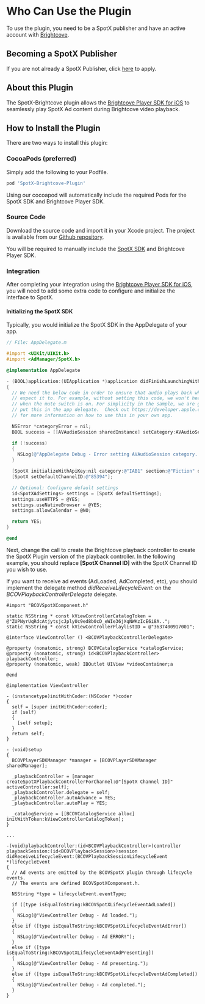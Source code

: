 # Who Can Use the Plugin

To use the plugin, you need to be a SpotX publisher and have an active account with [Brightcove](http://www.brightcove.com).

## Becoming a SpotX Publisher

If you are not already a SpotX Publisher, click [here](https://www.spotxchange.com/publishers/apply-to-become-a-spotx-publisher/) to apply.

## About this Plugin

The SpotX-Brightcove plugin allows the [Brightcove Player SDK for iOS](https://docs.brightcove.com/en/video-cloud/mobile-sdks/brightcove-player-sdk-for-ios/index.html)
to seamlessly play SpotX Ad content during Brightcove video playback.

## How to Install the Plugin

There are two ways to install this plugin:

### CocoaPods (preferred)

Simply add the following to your Podfile.

```ruby
pod 'SpotX-Brightcove-Plugin'
```
Using our cocoapod will automatically include the required Pods for the SpotX SDK
and Brightcove Player SDK.  

### Source Code

Download the source code and import it in your Xcode project. The project is available from our [Github repository](https://github.com/spotxmobile/spotx-brightcove-ios).

You will be required to manually include the [SpotX SDK](https://github.com/spotxmobile/spotx-sdk-ios) and Brightcove Player SDK. 

### Integration

After completing your integration using the [Brightcove Player SDK for iOS](https://docs.brightcove.com/en/video-cloud/mobile-sdks/brightcove-player-sdk-for-ios/index.html),
you will need to add some extra code to configure and initialize the interface to SpotX.

#### Initializing the SpotX SDK

Typically, you would initialize the SpotX SDK in the AppDelegate of your app.
``` objective-c
// File: AppDelegate.m

#import <UIKit/UIKit.h>
#import <AdManager/SpotX.h>

@implementation AppDelegate

- (BOOL)application:(UIApplication *)application didFinishLaunchingWithOptions:(NSDictionary *)launchOptions 
{
  // We need the below code in order to ensure that audio plays back when we
  // expect it to. For example, without setting this code, we won't hear the video
  // when the mute switch is on. For simplicity in the sample, we are going to
  // put this in the app delegate.  Check out https://developer.apple.com/Library/ios/documentation/Audio/Conceptual/AudioSessionProgrammingGuide/Introduction/Introduction.html
  // for more information on how to use this in your own app.

  NSError *categoryError = nil;
  BOOL success = [[AVAudioSession sharedInstance] setCategory:AVAudioSessionCategoryPlayback error:&categoryError];

  if (!success)
  {
    NSLog(@"AppDelegate Debug - Error setting AVAudioSession category.  Because of this, there may be no sound. `%@`", categoryError);
  }

  [SpotX initializeWithApiKey:nil category:@"IAB1" section:@"Fiction" domain:@"com.spotxchange.demo" url:@"https://itunes.apple.com/us/app/spotxchange_advertisments/id123456789"];
  [SpotX setDefaultChannelID:@"85394"];

  // Optional: Configure default settings
  id<SpotXAdSettings> settings = [SpotX defaultSettings];
  settings.useHTTPS = @YES;
  settings.useNativeBrowser = @YES;
  settings.allowCalendar = @NO;

  return YES;
}

@end
```

Next, change the call to create the Brightcove playback controller to create the SpotX Plugin version
of the playback controller.
In the following example, you should replace **[SpotX Channel ID]** with the SpotX Channel ID
you wish to use.

If you want to receive ad events (AdLoaded, AdCompleted, etc), you should implement the delegate method
*didReceiveLifecycleEvent:* on the *BCOVPlaybackControllerDelegate* delegate. 

``` objective-
#import "BCOVSpotXComponent.h"

static NSString * const kViewControllerCatalogToken = @"ZUPNyrUqRdcAtjytsjcJplyUc9ed8b0cD_eWIe36jXqNWKzIcE6i8A..";
static NSString * const kViewControllerPlaylistID = @"3637400917001";

@interface ViewController () <BCOVPlaybackControllerDelegate>

@property (nonatomic, strong) BCOVCatalogService *catalogService;
@property (nonatomic, strong) id<BCOVPlaybackController> playbackController;
@property (nonatomic, weak) IBOutlet UIView *videoContainer;a

@end

@implementation ViewController

- (instancetype)initWithCoder:(NSCoder *)coder
{
  self = [super initWithCoder:coder];
  if (self)
  {
    [self setup];
  }
  return self;
}

- (void)setup
{
  BCOVPlayerSDKManager *manager = [BCOVPlayerSDKManager sharedManager];

  _playbackController = [manager createSpotXPlaybackControllerForChannel:@"[SpotX Channel ID]" activeController:self];
  _playbackController.delegate = self;
  _playbackController.autoAdvance = YES;
  _playbackController.autoPlay = YES;

  _catalogService = [[BCOVCatalogService alloc] initWithToken:kViewControllerCatalogToken];
}

...

-(void)playbackController:(id<BCOVPlaybackController>)controller playbackSession:(id<BCOVPlaybackSession>)session didReceiveLifecycleEvent:(BCOVPlaybackSessionLifecycleEvent *)lifecycleEvent
{
  // Ad events are emitted by the BCOVSpotX plugin through lifecycle events.
  // The events are defined BCOVSpotXComponent.h.

  NSString *type = lifecycleEvent.eventType;

  if ([type isEqualToString:kBCOVSpotXLifecycleEventAdLoaded])
  {
    NSLog(@"ViewController Debug - Ad loaded.");
  }
  else if ([type isEqualToString:kBCOVSpotXLifecycleEventAdError])
  {
    NSLog(@"ViewController Debug - Ad ERROR!");
  }
  else if ([type isEqualToString:kBCOVSpotXLifecycleEventAdPresenting])
  {
    NSLog(@"ViewController Debug - Ad presenting.");
  }
  else if ([type isEqualToString:kBCOVSpotXLifecycleEventAdCompleted])
  {
    NSLog(@"ViewController Debug - Ad completed.");
  }
}

```




